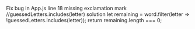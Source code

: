 Fix bug in App.js line 18 missing exclamation mark //guessedLetters.includes(letter) solution let remaining = word.filter(letter => !guessedLetters.includes(letter));
  return remaining.length === 0;
